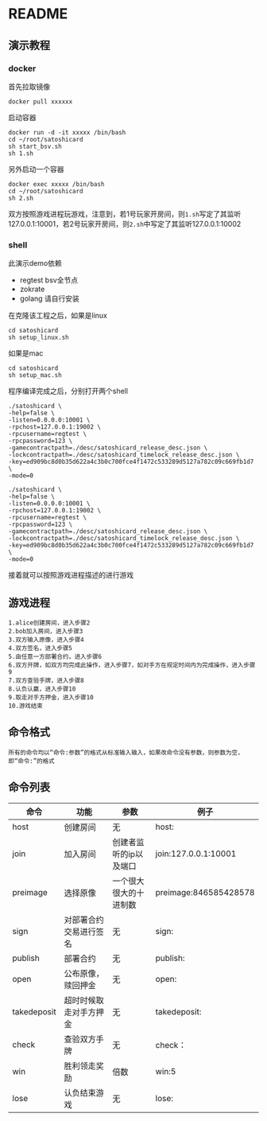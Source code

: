 # README
## 演示教程
### docker

首先拉取镜像
```
docker pull xxxxxx
```
启动容器
```
docker run -d -it xxxxx /bin/bash
cd ~/root/satoshicard
sh start_bsv.sh
sh 1.sh
```
另外启动一个容器

```
docker exec xxxxx /bin/bash
cd ~/root/satoshicard
sh 2.sh
```
双方按照游戏进程玩游戏，注意到，若1号玩家开房间，则`1.sh`写定了其监听127.0.0.1:10001，若2号玩家开房间，则`2.sh`中写定了其监听127.0.0.1:10002


### shell

此演示demo依赖
- regtest bsv全节点
- zokrate
- golang
请自行安装

在克隆该工程之后，如果是linux
```
cd satoshicard
sh setup_linux.sh
```
如果是mac
```
cd satoshicard
sh setup_mac.sh
```

程序编译完成之后，分别打开两个shell
```
./satoshicard \
-help=false \
-listen=0.0.0.0:10001 \
-rpchost=127.0.0.1:19002 \
-rpcusername=regtest \
-rpcpassword=123 \
-gamecontractpath=./desc/satoshicard_release_desc.json \
-lockcontractpath=./desc/satoshicard_timelock_release_desc.json \
-key=ed909bc8d0b35d622a4c3b0c700fce4f1472c533289d5127a782c09c669fb1d7 \
-mode=0
```

```
./satoshicard \
-help=false \
-listen=0.0.0.0:10001 \
-rpchost=127.0.0.1:19002 \
-rpcusername=regtest \
-rpcpassword=123 \
-gamecontractpath=./desc/satoshicard_release_desc.json \
-lockcontractpath=./desc/satoshicard_timelock_release_desc.json \
-key=ed909bc8d0b35d622a4c3b0c700fce4f1472c533289d5127a782c09c669fb1d7 \
-mode=0
```

接着就可以按照游戏进程描述的进行游戏

## 游戏进程
```
1.alice创建房间，进入步骤2
2.bob加入房间，进入步骤3
3.双方输入原像，进入步骤4
4.双方签名，进入步骤5
5.由任意一方部署合约，进入步骤6
6.双方开牌，如双方均完成此操作，进入步骤7，如对手方在规定时间内为完成操作，进入步骤9
7.双方查验手牌，进入步骤8
8.认负认赢，进入步骤10
9.取走对手方押金，进入步骤10
10.游戏结束
```

## 命令格式
```
所有的命令均以“命令:参数”的格式从标准输入输入，如果改命令没有参数，则参数为空，即“命令:”的格式
```
## 命令列表

|  命令   | 功能  | 参数|例子|
|  ----  | ----  |---|---|
| host  | 创建房间 |无|host:|
| join  | 加入房间 |创建者监听的ip以及端口|join:127.0.0.1:10001|
| preimage  | 选择原像 |一个很大很大的十进制数|preimage:846585428578|
| sign  | 对部署合约交易进行签名 |无|sign:|
| publish  | 部署合约 |无|publish:|
| open  | 公布原像，赎回押金 |无|open:|
| takedeposit  | 超时时候取走对手方押金 |无|takedeposit:|
| check  | 查验双方手牌 |无|check：|
| win  | 胜利领走奖励 |倍数|win:5|
| lose  | 认负结束游戏 |无|lose:|


